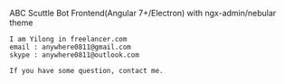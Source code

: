 ABC
Scuttle Bot Frontend(Angular 7+/Electron) with ngx-admin/nebular theme

```
I am Yilong in freelancer.com
email : anywhere0811@gmail.com
skype : anywhere0811@outlook.com

If you have some question, contact me.

